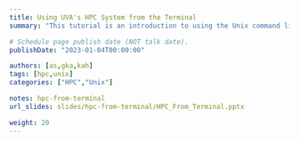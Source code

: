 ```yaml
---
title: Using UVA's HPC System from the Terminal
summary: "This tutorial is an introduction to using the Unix command line on UVA's HPC System."

# Schedule page publish date (NOT talk date).
publishDate: "2023-01-04T00:00:00"

authors: [as,gka,kah]
tags: [hpc,unix]
categories: ["HPC","Unix"]

notes: hpc-from-terminal
url_slides: slides/hpc-from-terminal/HPC_From_Terminal.pptx

weight: 20
---
```

